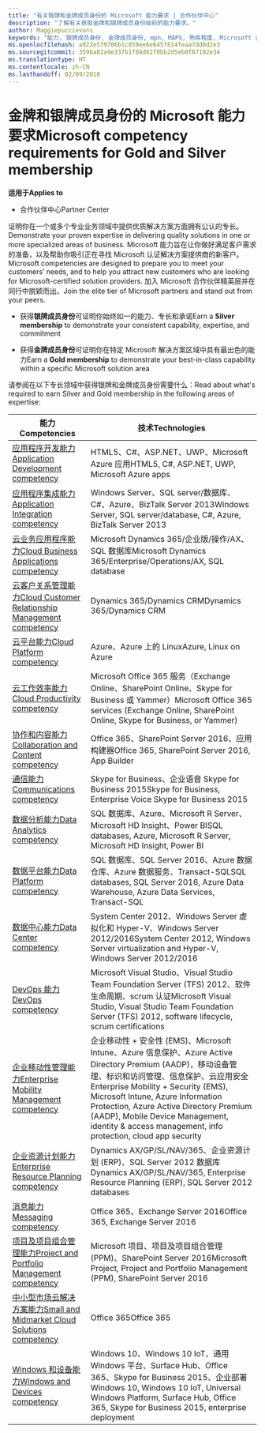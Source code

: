 ```yaml
---
title: "有关银牌和金牌成员身份的 Microsoft 能力要求 | 合作伙伴中心"
description: "了解有关获取金牌和银牌成员身份级别的能力要求。"
author: Maggiepuccievans
keywords: "能力, 银牌成员身份, 金牌成员身份, mpn, MAPS, 熟练程度, Microsoft 合作伙伴网络, 网络成员身份"
ms.openlocfilehash: a922e579706b1c859ee6e645f814feaa7dd0d2e3
ms.sourcegitcommit: 359ba82a9e337b1f04d62f0bb2d5eb8f87102e34
ms.translationtype: HT
ms.contentlocale: zh-CN
ms.lasthandoff: 02/09/2018
---
```

# <a name="microsoft-competency-requirements-for-gold-and-silver-membership"></a><span data-ttu-id="13e94-104">金牌和银牌成员身份的 Microsoft 能力要求</span><span class="sxs-lookup"><span data-stu-id="13e94-104">Microsoft competency requirements for Gold and Silver membership</span></span>

**<span data-ttu-id="13e94-105">适用于</span><span class="sxs-lookup"><span data-stu-id="13e94-105">Applies to</span></span>**

-  <span data-ttu-id="13e94-106">合作伙伴中心</span><span class="sxs-lookup"><span data-stu-id="13e94-106">Partner Center</span></span>

<span data-ttu-id="13e94-107">证明你在一个或多个专业业务领域中提供优质解决方案方面拥有公认的专长。</span><span class="sxs-lookup"><span data-stu-id="13e94-107">Demonstrate your proven expertise in delivering quality solutions in one or more specialized areas of business.</span></span> <span data-ttu-id="13e94-108">Microsoft 能力旨在让你做好满足客户需求的准备，以及帮助你吸引正在寻找 Microsoft 认证解决方案提供商的新客户。</span><span class="sxs-lookup"><span data-stu-id="13e94-108">Microsoft competencies are designed to prepare you to meet your customers’ needs, and to help you attract new customers who are looking for Microsoft-certified solution providers.</span></span> <span data-ttu-id="13e94-109">加入 Microsoft 合作伙伴精英层并在同行中脱颖而出。</span><span class="sxs-lookup"><span data-stu-id="13e94-109">Join the elite tier of Microsoft partners and stand out from your peers.</span></span>

- <span data-ttu-id="13e94-110">获得**银牌成员身份**可证明你始终如一的能力、专长和承诺</span><span class="sxs-lookup"><span data-stu-id="13e94-110">Earn a **Silver membership** to demonstrate your consistent capability, expertise, and commitment</span></span>

- <span data-ttu-id="13e94-111">获得**金牌成员身份**可证明你在特定 Microsoft 解决方案区域中具有最出色的能力</span><span class="sxs-lookup"><span data-stu-id="13e94-111">Earn a **Gold membership** to demonstrate your best-in-class capability within a specific Microsoft solution area</span></span>

<span data-ttu-id="13e94-112">请参阅在以下专长领域中获得银牌和金牌成员身份需要什么：</span><span class="sxs-lookup"><span data-stu-id="13e94-112">Read about what's required to earn Silver and Gold membership in the following areas of expertise:</span></span>


| <span data-ttu-id="13e94-113">能力</span><span class="sxs-lookup"><span data-stu-id="13e94-113">Competencies</span></span>  | <span data-ttu-id="13e94-114">技术</span><span class="sxs-lookup"><span data-stu-id="13e94-114">Technologies</span></span> |
|   ------------------   |   -------   |
| [<span data-ttu-id="13e94-115">应用程序开发能力</span><span class="sxs-lookup"><span data-stu-id="13e94-115">Application Development competency</span></span>](https://partner.microsoft.com/membership/application-development-competency) | <span data-ttu-id="13e94-116">HTML5、C#、ASP.NET、UWP、Microsoft Azure 应用</span><span class="sxs-lookup"><span data-stu-id="13e94-116">HTML5, C#, ASP.NET, UWP, Microsoft Azure apps</span></span> |
| [<span data-ttu-id="13e94-117">应用程序集成能力</span><span class="sxs-lookup"><span data-stu-id="13e94-117">Application Integration competency</span></span>](https://partner.microsoft.com/membership/application-integration-competency) | <span data-ttu-id="13e94-118">Windows Server、SQL server/数据库、C#、Azure、BizTalk Server 2013</span><span class="sxs-lookup"><span data-stu-id="13e94-118">Windows Server, SQL server/database, C#, Azure, BizTalk Server 2013</span></span>|
| [<span data-ttu-id="13e94-119">云业务应用程序能力</span><span class="sxs-lookup"><span data-stu-id="13e94-119">Cloud Business Applications competency</span></span>](https://partner.microsoft.com/membership/cloud-business-applications-competency)| <span data-ttu-id="13e94-120">Microsoft Dynamics 365/企业版/操作/AX、SQL 数据库</span><span class="sxs-lookup"><span data-stu-id="13e94-120">Microsoft Dynamics 365/Enterprise/Operations/AX, SQL database</span></span> |
| [<span data-ttu-id="13e94-121">云客户关系管理能力</span><span class="sxs-lookup"><span data-stu-id="13e94-121">Cloud Customer Relationship Management competency</span></span>](https://partner.microsoft.com/membership/cloud-customer-relationship-management-competency)| <span data-ttu-id="13e94-122">Dynamics 365/Dynamics CRM</span><span class="sxs-lookup"><span data-stu-id="13e94-122">Dynamics 365/Dynamics CRM</span></span> |
| [<span data-ttu-id="13e94-123">云平台能力</span><span class="sxs-lookup"><span data-stu-id="13e94-123">Cloud Platform competency</span></span>](https://partner.microsoft.com/membership/cloud-platform-competency)| <span data-ttu-id="13e94-124">Azure、Azure 上的 Linux</span><span class="sxs-lookup"><span data-stu-id="13e94-124">Azure, Linux on Azure</span></span> |
| [<span data-ttu-id="13e94-125">云工作效率能力</span><span class="sxs-lookup"><span data-stu-id="13e94-125">Cloud Productivity competency</span></span>](https://partner.microsoft.com/membership/cloud-productivity-competency)| <span data-ttu-id="13e94-126">Microsoft Office 365 服务（Exchange Online、SharePoint Online、Skype for Business 或 Yammer）</span><span class="sxs-lookup"><span data-stu-id="13e94-126">Microsoft Office 365 services (Exchange Online, SharePoint Online, Skype for Business, or Yammer)</span></span>|
| [<span data-ttu-id="13e94-127">协作和内容能力</span><span class="sxs-lookup"><span data-stu-id="13e94-127">Collaboration and Content competency</span></span>](https://partner.microsoft.com/membership/collaboration-and-content-competency)| <span data-ttu-id="13e94-128">Office 365、SharePoint Server 2016、应用构建器</span><span class="sxs-lookup"><span data-stu-id="13e94-128">Office 365, SharePoint Server 2016, App Builder</span></span> |
| [<span data-ttu-id="13e94-129">通信能力</span><span class="sxs-lookup"><span data-stu-id="13e94-129">Communications competency</span></span>](https://partner.microsoft.com/membership/communications-competency)| <span data-ttu-id="13e94-130">Skype for Business、企业语音 Skype for Business 2015</span><span class="sxs-lookup"><span data-stu-id="13e94-130">Skype for Business, Enterprise Voice Skype for Business 2015</span></span> |
| [<span data-ttu-id="13e94-131">数据分析能力</span><span class="sxs-lookup"><span data-stu-id="13e94-131">Data Analytics competency</span></span>](https://partner.microsoft.com/membership/data-analytics-competency)| <span data-ttu-id="13e94-132">SQL 数据库、Azure、Microsoft R Server、Microsoft HD Insight、Power BI</span><span class="sxs-lookup"><span data-stu-id="13e94-132">SQL databases, Azure, Microsoft R Server, Microsoft HD Insight, Power BI</span></span> |
| [<span data-ttu-id="13e94-133">数据平台能力</span><span class="sxs-lookup"><span data-stu-id="13e94-133">Data Platform competency</span></span>](https://partner.microsoft.com/membership/data-platform-competency)| <span data-ttu-id="13e94-134">SQL 数据库、SQL Server 2016、Azure 数据仓库、Azure 数据服务、Transact-SQL</span><span class="sxs-lookup"><span data-stu-id="13e94-134">SQL databases, SQL Server 2016, Azure Data Warehouse, Azure Data Services, Transact-SQL</span></span> |
| [<span data-ttu-id="13e94-135">数据中心能力</span><span class="sxs-lookup"><span data-stu-id="13e94-135">Data Center competency</span></span>](https://partner.microsoft.com/membership/datacenter-competency)| <span data-ttu-id="13e94-136">System Center 2012、Windows Server 虚拟化和 Hyper-V、Windows Server 2012/2016</span><span class="sxs-lookup"><span data-stu-id="13e94-136">System Center 2012, Windows Server virtualization and Hyper-V, Windows Server 2012/2016</span></span> |
| [<span data-ttu-id="13e94-137">DevOps 能力</span><span class="sxs-lookup"><span data-stu-id="13e94-137">DevOps competency</span></span>](https://partner.microsoft.com/membership/devops-competency)| <span data-ttu-id="13e94-138">Microsoft Visual Studio、Visual Studio Team Foundation Server (TFS) 2012、软件生命周期、scrum 认证</span><span class="sxs-lookup"><span data-stu-id="13e94-138">Microsoft Visual Studio, Visual Studio Team Foundation Server (TFS) 2012, software lifecycle, scrum certifications</span></span> |
| [<span data-ttu-id="13e94-139">企业移动性管理能力</span><span class="sxs-lookup"><span data-stu-id="13e94-139">Enterprise Mobility Management competency</span></span>](https://partner.microsoft.com/membership/enterprise-mobility-management-competency)| <span data-ttu-id="13e94-140">企业移动性 + 安全性 (EMS)、Microsoft Intune、Azure 信息保护、Azure Active Directory Premium (AADP)，移动设备管理、标识和访问管理、信息保护、云应用安全</span><span class="sxs-lookup"><span data-stu-id="13e94-140">Enterprise Mobility + Security (EMS), Microsoft Intune, Azure Information Protection, Azure Active Directory Premium (AADP), Mobile Device Management, identity & access management, info protection, cloud app security</span></span> |
| [<span data-ttu-id="13e94-141">企业资源计划能力</span><span class="sxs-lookup"><span data-stu-id="13e94-141">Enterprise Resource Planning competency</span></span>](https://partner.microsoft.com/membership/enterprise-resource-planning-competency)| <span data-ttu-id="13e94-142">Dynamics AX/GP/SL/NAV/365、企业资源计划 (ERP)、SQL Server 2012 数据库</span><span class="sxs-lookup"><span data-stu-id="13e94-142">Dynamics AX/GP/SL/NAV/365, Enterprise Resource Planning (ERP), SQL Server 2012 databases</span></span>  |
| [<span data-ttu-id="13e94-143">消息能力</span><span class="sxs-lookup"><span data-stu-id="13e94-143">Messaging competency</span></span>](https://partner.microsoft.com/membership/messaging-competency)| <span data-ttu-id="13e94-144">Office 365、Exchange Server 2016</span><span class="sxs-lookup"><span data-stu-id="13e94-144">Office 365, Exchange Server 2016</span></span> |
| [<span data-ttu-id="13e94-145">项目及项目组合管理能力</span><span class="sxs-lookup"><span data-stu-id="13e94-145">Project and Portfolio Management competency</span></span>](https://partner.microsoft.com/membership/project-portfolio-management-competency)| <span data-ttu-id="13e94-146">Microsoft 项目、项目及项目组合管理 (PPM)、SharePoint Server 2016</span><span class="sxs-lookup"><span data-stu-id="13e94-146">Microsoft Project, Project and Portfolio Management (PPM), SharePoint Server 2016</span></span>|
| [<span data-ttu-id="13e94-147">中小型市场云解决方案能力</span><span class="sxs-lookup"><span data-stu-id="13e94-147">Small and Midmarket Cloud Solutions competency</span></span>](https://partner.microsoft.com/membership/small-midmarket-cloud-solutions-competency)| <span data-ttu-id="13e94-148">Office 365</span><span class="sxs-lookup"><span data-stu-id="13e94-148">Office 365</span></span> |
| [<span data-ttu-id="13e94-149">Windows 和设备能力</span><span class="sxs-lookup"><span data-stu-id="13e94-149">Windows and Devices competency</span></span>](https://partner.microsoft.com/membership/windows-and-devices-competency)| <span data-ttu-id="13e94-150">Windows 10、Windows 10 IoT、通用 Windows 平台、Surface Hub、Office 365、Skype for Business 2015、企业部署</span><span class="sxs-lookup"><span data-stu-id="13e94-150">Windows 10, Windows 10 IoT, Universal Windows Platform, Surface Hub, Office 365, Skype for Business 2015, enterprise deployment</span></span> |